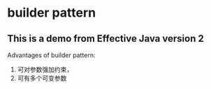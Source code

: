 # builder pattern
 ## This is a demo from Effective Java version 2
 
 Advantages of builder pattern:
 
 1. 可对参数强加约束，
 2. 可有多个可变参数